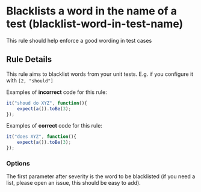# Blacklists a word in the name of a test (blacklist-word-in-test-name)

This rule should help enforce a good wording in test cases

## Rule Details

This rule aims to blacklist words from your unit tests. E.g. if you configure it with `[2, "should"]`

Examples of **incorrect** code for this rule:

```js
it("shoud do XYZ", function(){
    expect(a()).toBe(3);
});
```

Examples of **correct** code for this rule:

```js
it("does XYZ", function(){
    expect(a()).toBe(3);
});

```

### Options

The first parameter after severity is the word to be blacklisted (if you need a list, please open an issue, this should be easy to add).

